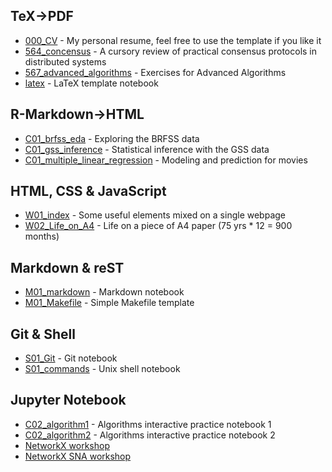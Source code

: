 ## TeX->PDF
- [000_CV](https://github.com/neo-mashiro/DOC/blob/master/000_CV.pdf) - My personal resume, feel free to use the template if you like it
- [564_concensus](https://github.com/neo-mashiro/DOC/blob/master/564_concensus.pdf) - A cursory review of practical consensus protocols in distributed systems
- [567_advanced_algorithms](https://github.com/neo-mashiro/DOC/blob/master/567_advanced_algorithms.pdf) - Exercises for Advanced Algorithms
- [latex](https://github.com/neo-mashiro/DOC/blob/master/latex.pdf) - LaTeX template notebook

## R-Markdown->HTML
- [C01_brfss_eda](https://github.com/neo-mashiro/DOC/blob/master/C01_brfss_eda.html) - Exploring the BRFSS data
- [C01_gss_inference](https://github.com/neo-mashiro/DOC/blob/master/C01_gss_inference.html) - Statistical inference with the GSS data
- [C01_multiple_linear_regression](https://github.com/neo-mashiro/DOC/blob/master/C01_gss_inference.html) - Modeling and prediction for movies

## HTML, CSS & JavaScript
- [W01_index](https://github.com/neo-mashiro/DOC/blob/master/W01_index.html) - Some useful elements mixed on a single webpage
- [W02_Life_on_A4](https://github.com/neo-mashiro/DOC/blob/master/W02_Life_on_A4.html) - Life on a piece of A4 paper (75 yrs * 12 = 900 months)

## Markdown & reST
- [M01_markdown](https://github.com/neo-mashiro/DOC/blob/master/M01_markdown.md) - Markdown notebook
- [M01_Makefile](https://github.com/neo-mashiro/DOC/blob/master/M01_Makefile.md) - Simple Makefile template

## Git & Shell
- [S01_Git](https://github.com/neo-mashiro/DOC/blob/master/S01_Git.sh) - Git notebook
- [S01_commands](https://github.com/neo-mashiro/DOC/blob/master/S01_commands.sh) - Unix shell notebook

## Jupyter Notebook
- [C02_algorithm1](https://github.com/neo-mashiro/DOC/blob/master/C02_algorithm1.ipynb) - Algorithms interactive practice notebook 1
- [C02_algorithm2](https://github.com/neo-mashiro/DOC/blob/master/C02_algorithm2.ipynb) - Algorithms interactive practice notebook 2
- [NetworkX workshop](https://github.com/neo-mashiro/DOC/blob/master/NetworkX%20workshop/)
- [NetworkX SNA workshop](https://github.com/neo-mashiro/DOC/blob/master/NetworkX%20SNA%20workshop/)
